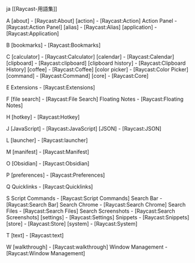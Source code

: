 ja [[Raycast-用語集]]

A
 [about] - [Raycast:About]
 [action] - [Raycast:Action]
 Action Panel - [Raycast:Action Panel]
 [alias] - [Raycast:Alias]
 [application] - [Raycast:Application]

B
 [bookmarks] - [Raycast:Bookmarks]

C
 [calculator] - [Raycast:Calculator]
 [calendar] - [Raycast:Calendar]
 [clipboard] - [Raycast:clipboard]
 [clipboard history] - [Raycast:Clipboard History]
 [coffee] - [Raycast:Coffee]
 [color picker] - [Raycast:Color Picker]
 [command] - [Raycast:Command]
 [core] - [Raycast:Core]

E
 Extensions - [Raycast:Extensions]

F
 [file search] - [Raycast:File Search]
 Floating Notes - [Raycast:Floating Notes]

H
 [hotkey] - [Raycast:Hotkey]

J
 [JavaScript] - [Raycast:JavaScript]
 [JSON] - [Raycast:JSON]

L
 [launcher] - [Raycast:launcher]

M
 [manifest] - [Raycast:Manifest]

O
 [Obsidian] - [Raycast:Obsidian]

P
 [preferences] - [Raycast:Preferences]

Q
 Quicklinks - [Raycast:Quicklinks]

S
 Script Commands - [Raycast:Script Commands]
 Search Bar - [Raycast:Search Bar]
 Search Chrome - [Raycast:Search Chrome]
 Search Files - [Raycast:Search Files]
 Search Screenshots - [Raycast:Search Screenshots]
 [settings] - [Raycast:Settings]
 Snippets - [Raycast:Snippets]
 [store] - [Raycast:Store]
 [system] - [Raycast:System]

T
 [text] - [Raycast:text]

W
 [walkthrough] - [Raycast:walkthrough]
 Window Management - [Raycast:Window Management]
